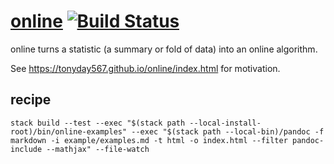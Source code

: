[online](https://tonyday567.github.io/online/index.html) [![Build Status](https://travis-ci.org/tonyday567/online.png)](https://travis-ci.org/tonyday567/online)
===

online turns a statistic (a summary or fold of data) into an online
algorithm.

See https://tonyday567.github.io/online/index.html for motivation.

recipe
---

~~~
stack build --test --exec "$(stack path --local-install-root)/bin/online-examples" --exec "$(stack path --local-bin)/pandoc -f markdown -i example/examples.md -t html -o index.html --filter pandoc-include --mathjax" --file-watch
~~~
